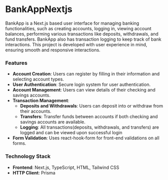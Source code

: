 # BankAppNextjs
BankApp is a Next.js based user interface for managing banking functionalities, such as creating accounts, logging in, viewing account balances, performing various transactions like deposits, withdrawals, and fund transfers. BankApp also has transaction logging to keep track of bank interactions. This project is developed with user experience in mind, ensuring smooth and responsive interactions. 

### Features
- **Account Creation**: Users can register by filling in their information and selecting account types.
- **User Authentication**: Secure login system for user authentication.
- **Account Management**: Users can view details of their checking and savings accounts.
- **Transaction Management**:
  - **Deposits and Withdrawals**: Users can deposit into or withdraw from their accounts.
  - **Transfers**: Transfer funds between accounts if both checking and savings accounts are available.
  - **Logging**: All transactions(deposits, withdrawals, and transfers) are logged and can be viewed upon successful login
- **Form Validation**: Uses react-hook-form for front-end validations on all forms.

### Technology Stack
- **Frontend**: Next.js, TypeScript, HTML, Tailwind CSS
- **HTTP Client**: Prisma
